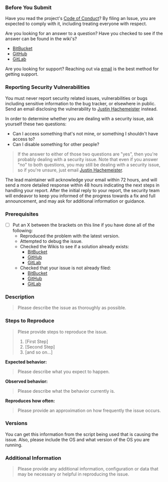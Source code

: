 ### Before You Submit

Have you read the project's [Code of Conduct](CODE_OF_CONDUCT.md)? 
By filing an Issue, you are expected to comply with it, including treating everyone with respect.

Are you looking for an answer to a question? Have you checked to see if the answer can be found in the wiki's?

* [BitBucket](https://bitbucket.org/justinhachemeister/jess/wiki/)
* [GitHub](https://github.com/justinhachemeister/jess/wiki)
* [GitLab](https://gitlab.com/justinhachemeister/jess/wikis/)

Are you looking for support?
Reaching out via [email](mailto:f204631e@opayq.com) is the best method for getting support.

### Reporting Security Vulnerabilities

You must never report security related issues, vulnerabilities or bugs including sensitive information to the bug tracker, or elsewhere in public. Send an email disclosing the vulnerability to [Justin Hachemeister](mailto:f204631e@opayq.com) instead.

In order to determine whether you are dealing with a security issue, ask yourself these two questions:
* Can I access something that's not mine, or something I shouldn't have access to?
* Can I disable something for other people?

> If the answer to either of those two questions are "yes", then you're probably dealing with a security issue. Note that even if you answer "no" to both questions, you may still be dealing with a security issue, so if you're unsure, just email [Justin Hachemeister](mailto:f204631e@opayq.com).

The lead maintainer will acknowledge your email within 72 hours, and will send a more detailed response within 48 hours indicating the next steps in handling your report. After the initial reply to your report, the security team will endeavor to keep you informed of the progress towards a fix and full announcement, and may ask for additional information or guidance.

### Prerequisites

* [ ] Put an X between the brackets on this line if you have done all of the following:
    * Reproduced the problem with the latest version.
    * Attempted to debug the issue.
    * Checked the Wikis to see if a solution already exists:
      * [BitBucket](https://bitbucket.org/justinhachemeister/jess/wiki/)
      * [GitHub](https://github.com/justinhachemeister/jess/wiki)
      * [GitLab](https://gitlab.com/justinhachemeister/jess/wikis/)
    * Checked that your issue is not already filed:
      * [BitBucket](https://bitbucket.org/justinhachemeister/jess/issues?status=open)
      * [GitHub](https://github.com/justinhachemeister/jess/issues?q=is%3Aopen)
      * [GitLab](https://gitlab.com/justinhachemeister/jess/issues)

### Description

> Please describe the issue as thoroughly as possible.

### Steps to Reproduce

> Plese provide steps to reproduce the issue.
> 1. [First Step]
> 2. [Second Step]
> 3. [and so on...]

**Expected behavior:** 

> Please describe what you expect to happen.

**Observed behavior:** 

> Please describe what the behavior currently is.

**Reproduces how often:** 

> Please provide an approximation on how frequently the issue occurs.

### Versions

You can get this information from the script being used that is causing the issue. Also, please include the OS and what version of the OS you are running.

### Additional Information

> Please provide any additional information, configuration or data that may be necessary or helpful in reproducing the issue.

